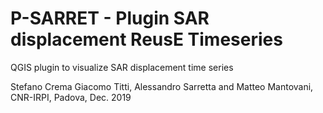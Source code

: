 # P-SARRET  - Plugin SAR displacement ReusE Timeseries 
QGIS plugin to visualize SAR displacement time series

Stefano Crema Giacomo Titti, Alessandro Sarretta and Matteo Mantovani, CNR-IRPI, Padova, Dec. 2019
